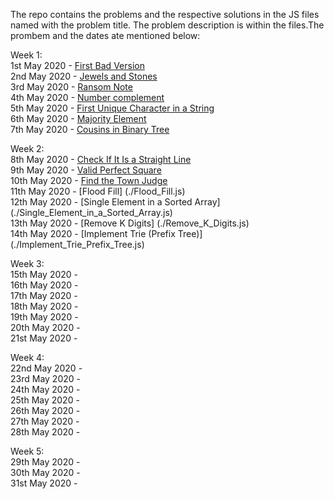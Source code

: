 The repo contains the problems and the respective solutions in the JS files named with the problem title. The problem description is within the files.The prombem and the dates ate mentioned below:

Week 1:  
	1st May 2020 - [First Bad Version](https://github.com/vaibhavprasad/leetcode-may/blob/master/First_Bad_Version.js)  
	2nd May 2020 - [Jewels and Stones](https://github.com/vaibhavprasad/leetcode-may/blob/master/Jewels_and_Stones.js)  
	3rd May 2020 - [Ransom Note](https://github.com/vaibhavprasad/leetcode-may/blob/master/Ransom_Note.js)  
	4th May 2020 - [Number complement](https://github.com/vaibhavprasad/leetcode-may/blob/master/Number_Complement.js)  
	5th May 2020 - [First Unique Character in a String](https://github.com/vaibhavprasad/leetcode-may/blob/master/First_Unique_Character_in_a_String.js)  
	6th May 2020 - [Majority Element](https://github.com/vaibhavprasad/leetcode-may/blob/master/Majority_Element.js)  
	7th May 2020 - [Cousins in Binary Tree](https://github.com/vaibhavprasad/leetcode-may/blob/master/Cousins_in_Binary_Tree.js)  

Week 2:  
	8th May 2020 - [Check If It Is a Straight Line](https://github.com/vaibhavprasad/leetcode-may/blob/master/Check_If_It_Is_a_Straight_Line.js)  
	9th May 2020 - [Valid Perfect Square](https://github.com/vaibhavprasad/leetcode-may/blob/master/Valid_Perfect_Square.js)  
        10th May 2020 - [Find the Town Judge](https://github.com/vaibhavprasad/leetcode-may/blob/master/Find_the_Town_Judge.js)  
        11th May 2020 - [Flood Fill] (./Flood_Fill.js)  
        12th May 2020 - [Single Element in a Sorted Array] (./Single_Element_in_a_Sorted_Array.js)  
        13th May 2020 - [Remove K Digits] (./Remove_K_Digits.js)  
        14th May 2020 - [Implement Trie (Prefix Tree)] (./Implement_Trie_Prefix_Tree.js)  

Week 3:  
        15th May 2020 -  
        16th May 2020 -  
        17th May 2020 -  
        18th May 2020 -  
        19th May 2020 -  
        20th May 2020 -  
        21st May 2020 -  
       
Week 4:  
	22nd May 2020 -  
        23rd May 2020 -  
        24th May 2020 -  
        25th May 2020 -  
        26th May 2020 -  
        27th May 2020 -  
        28th May 2020 -  

Week 5:  
        29th May 2020 -  
        30th May 2020 -  
        31st May 2020 - 
 

